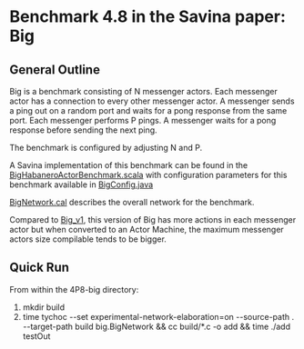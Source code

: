 # Benchmark 4.8 in the Savina paper: Big

## General Outline

Big is a benchmark consisting of N messenger actors. Each messenger actor has a connection to every other messenger actor. A messenger sends a ping out on a random port and waits for a pong response from the same port. Each messenger performs P pings. A messenger waits for a pong response before sending the next ping.

The benchmark is configured by adjusting N and P.

A Savina implementation of this benchmark can be found in the [BigHabaneroActorBenchmark.scala](https://github.com/shamsimam/savina/blob/master/src/main/scala/edu/rice/habanero/benchmarks/big/BigHabaneroActorBenchmark.scala) with configuration parameters for this benchmark available in [BigConfig.java](https://github.com/shamsimam/savina/blob/master/src/main/java/edu/rice/habanero/benchmarks/big/BigConfig.java)

[BigNetwork.cal](./BigNetwork.cal) describes the overall network for the benchmark.

Compared to [Big_v1](../4p8_big_v1/), this version of Big has more actions in each messenger actor but when converted to an Actor Machine, the maximum messenger actors size compilable tends to be bigger.

## Quick Run
From within the 4P8-big directory:
1. mkdir build
2. time tychoc --set experimental-network-elaboration=on --source-path . --target-path build big.BigNetwork && cc build/*.c -o add && time ./add testOut